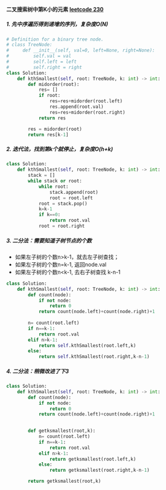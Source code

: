 #### 二叉搜索树中第K小的元素 [leetcode 230](https://leetcode-cn.com/problems/kth-smallest-element-in-a-bst/)

##### 1. 先中序遍历得到递增的序列，复杂度O(N)
```python
# Definition for a binary tree node.
# class TreeNode:
#     def __init__(self, val=0, left=None, right=None):
#         self.val = val
#         self.left = left
#         self.right = right
class Solution:
    def kthSmallest(self, root: TreeNode, k: int) -> int:
        def midorder(root):
            res= []
            if root:
                res=res+midorder(root.left)
                res.append(root.val)
                res=res+midorder(root.right)
            return res

        res = midorder(root)
        return res[k-1]
```

##### 2. 迭代法，找到第k个就停止，复杂度O(h+k)
```python
class Solution:
    def kthSmallest(self, root: TreeNode, k: int) -> int:
        stack = []
        while stack or root:
            while root:
                stack.append(root)
                root = root.left
            root = stack.pop()
            k=k-1
            if k==0:
                return root.val
            root = root.right
```

##### 3. 二分法：需要知道子树节点的个数
* 如果左子树的个数n>k-1，就去左子树查找；
* 如果左子树的个数n=k-1, 返回node.val
* 如果左子树的个数n<k-1, 去右子树查找 k-n-1
```python
class Solution:
    def kthSmallest(self, root: TreeNode, k: int) -> int:
        def count(node):
            if not node:
                return 0
            return count(node.left)+count(node.right)+1
        
        n= count(root.left)
        if n==k-1:
            return root.val
        elif n>k-1:
            return self.kthSmallest(root.left,k)
        else:
            return self.kthSmallest(root.right,k-n-1)
```


##### 4. 二分法：稍微改进了下3
```python
class Solution:
    def kthSmallest(self, root: TreeNode, k: int) -> int:
        def count(node):
            if not node:
                return 0
            return count(node.left)+count(node.right)+1
        

        def getksmallest(root,k):
            n= count(root.left)
            if n==k-1:
                return root.val
            elif n>k-1:
                return getksmallest(root.left,k)
            else:
                return getksmallest(root.right,k-n-1)

        return getksmallest(root,k)
```
